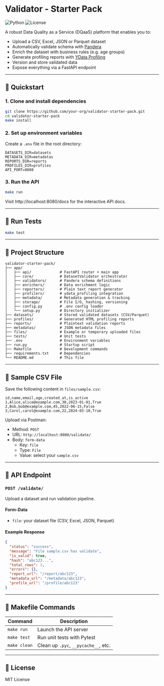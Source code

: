 # Validator - Starter Pack

![Python](https://img.shields.io/badge/python-3.11-blue)
![License](https://img.shields.io/badge/license-MIT-green)

A robust Data Quality as a Service (DQaaS) platform that enables you to:

- Upload a CSV, Excel, JSON or Parquet dataset
- Automatically validate schema with [Pandera](https://pandera.readthedocs.io/)
- Enrich the dataset with business rules (e.g. age groups)
- Generate profiling reports with [YData Profiling](https://github.com/ydataai/ydata-profiling)
- Version and store validated data
- Expose everything via a FastAPI endpoint

---

## 🚀 Quickstart

### 1. Clone and install dependencies
```bash
git clone https://github.com/your-org/validator-starter-pack.git
cd validator-starter-pack
make install
```

### 2. Set up environment variables
Create a `.env` file in the root directory:
```env
DATASETS_DIR=datasets
METADATA_DIR=metadatas
REPORTS_DIR=reports
PROFILES_DIR=profiles
API_PORT=8080
```

### 3. Run the API
```bash
make run
```

Visit http://localhost:8080/docs for the interactive API docs.

---

## 🧪 Run Tests
```bash
make test
```

---

## 🧱 Project Structure
```
validator-starter-pack/
├── app/
│   ├── api/             # FastAPI router + main app
│   ├── core/            # DatasetValidator orchestrator
│   ├── validators/      # Pandera schema definitions
│   ├── enrichers/       # Data enrichment logic
│   ├── reporters/       # Plain text report generator
│   ├── profilers/       # ydata_profiling integration
│   ├── metadata/        # Metadata generation & tracking
│   ├── storage/         # File I/O, hashing, versioning
│   ├── config.py        # .env config loader
│   └── setup.py         # Directory initializer
├── datasets/            # Stored validated datasets (CSV/Parquet)
├── profiles/            # Generated HTML profiling reports
├── reports/             # Plaintext validation reports
├── metadatas/           # JSON metadata files
├── files/               # Example or temporary uploaded files
├── tests/               # Unit tests
├── .env                 # Environment variables
├── run.py               # Startup script
├── Makefile             # Development commands
├── requirements.txt     # Dependencies
└── README.md            # This file
```

---

## 📎 Sample CSV File
Save the following content in `files/sample.csv`:
```csv
id,name,email,age,created_at,is_active
1,Alice,alice@example.com,30,2023-01-01,True
2,Bob,bob@example.com,45,2022-06-15,False
3,Carol,carol@example.com,22,2024-03-10,True
```

Upload via Postman:
- Method: `POST`
- URL: `http://localhost:8080/validate/`
- Body: `form-data`
  - Key: `file`
  - Type: `File`
  - Value: select your `sample.csv`

---

## 📡 API Endpoint

### `POST /validate/`
Upload a dataset and run validation pipeline.

#### Form-Data
- `file`: your dataset file (CSV, Excel, JSON, Parquet)

#### Example Response
```json
{
  "status": "success",
  "message": "File sample.csv has validate",
  "is_valid": true,
  "hash": "abc123...",
  "total_rows": 3,
  "errors": {},
  "report_url": "/report/abc123",
  "metadata_url": "/metadata/abc123",
  "profile_url": "/profile/abc123"
}
```

---

## 🧰 Makefile Commands

| Command       | Description                           |
|---------------|---------------------------------------|
| `make run`    | Launch the API server                 |
| `make test`   | Run unit tests with Pytest            |
| `make clean`  | Clean up `.pyc`, `__pycache__`, etc.  |

---

## 📜 License
MIT License
